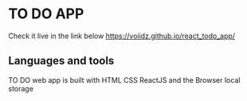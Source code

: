 # TO DO APP
Check it live in the link below
https://voiidz.github.io/react_todo_app/

## Languages and tools
TO DO web app is built with HTML CSS ReactJS and the Browser local storage
